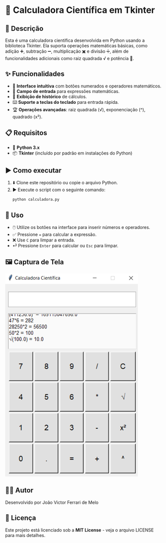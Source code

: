 # 🧮 Calculadora Científica em Tkinter

## 📌 Descrição
Esta é uma calculadora científica desenvolvida em Python usando a biblioteca Tkinter. Ela suporta operações matemáticas básicas, como adição ➕, subtração ➖, multiplicação ✖️ e divisão ➗, além de funcionalidades adicionais como raiz quadrada √ e potência 🔢.

## ✨ Funcionalidades
- 🎨 **Interface intuitiva** com botões numerados e operadores matemáticos.
- 🔢 **Campo de entrada** para expressões matemáticas.
- 📜 **Exibição de histórico** de cálculos.
- ⌨️ **Suporte a teclas do teclado** para entrada rápida.
- 🏆 **Operações avançadas**: raiz quadrada (√), exponenciação (^), quadrado (x²).

## 📋 Requisitos
- 🐍 **Python 3.x**
- 📦 **Tkinter** (incluído por padrão em instalações do Python)

## ▶️ Como executar
1. ⬇️ Clone este repositório ou copie o arquivo Python.
2. ▶️ Execute o script com o seguinte comando:
   ```bash
   python calculadora.py
   ```

## 🎯 Uso
- 🖱️ Utilize os botões na interface para inserir números e operadores.
- ✅ Pressione `=` para calcular a expressão.
- ❌ Use `C` para limpar a entrada.
- ⏎ Pressione `Enter` para calcular ou `Esc` para limpar.

## 🖼️ Captura de Tela
![Calculadora Científica](assets/calculadora-tkinter.png)

## 👨‍💻 Autor
Desenvolvido por João Victor Ferrari de Melo

## 📜 Licença
Este projeto está licenciado sob a **MIT License** - veja o arquivo LICENSE para mais detalhes.

